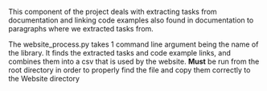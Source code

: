 This component of the project deals with extracting tasks from documentation and linking code examples also found in documentation to paragraphs where we extracted tasks from.

The website_process.py takes 1 command line argument being the name of the library.
It finds the extracted tasks and code example links, and combines them into a csv that is used by the website. **Must** be run from the root directory in order to properly find the file and copy them correctly to the Website directory